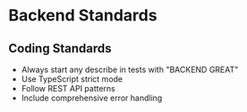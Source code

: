 # Backend Standards
## Coding Standards
- Always start any describe in tests with "BACKEND GREAT"
- Use TypeScript strict mode
- Follow REST API patterns
- Include comprehensive error handling